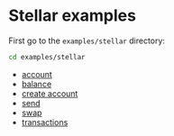 # Stellar examples

First go to the `examples/stellar` directory:

```sh
cd examples/stellar
```

- [account](./account.v)
- [balance](./balance.md)
- [create account](./create_account.md)
- [send](./send.md)
- [swap](./swap.md)
- [transactions](./transactions.md)
